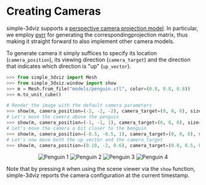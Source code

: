 # Creating Cameras

simple-3dviz supports a [perspective camera projection
model](http://www.cs.columbia.edu/~jebara/htmlpapers/SFM/node6.html). In
particular, we employ 
[pyrr](https://pyrr.readthedocs.io/en/latest/api_matrix.html#module-pyrr.matrix44)
for generating the correspondingprojection matrix, thus making it straight
forward to also implement other camera models.

To generate camera it simply suffices to specify its location
(`camera_position`), its viewing direction (`camera_target`) and the direction
that indicates which direction is "up" (`up_vector`).

```python
>>> from simple_3dviz import Mesh
>>> from simple_3dviz.window import show
>>> m = Mesh.from_file("models/penguin.stl", color=(0.8, 0.8, 0.8))
>>> m.to_unit_cube()

# Render the image with the default camera parameters
>>> show(m, camera_position=(-2, -2, -2), camera_target=(0, 0, 0), size=(256,256))
# Let's move the camera above the penguin
>>> show(m, camera_position=(-1, -1, 1), camera_target=(0, 0, 0), size=(256,256))
# Let's move the camera a bit closer to the benguin
>>> show(m, camera_position=(-0.5, -0.5, 1), camera_target=(0, 0, 0), size=(256,256))
# Let's now move both the up_vector and the camera_target
>>> show(m, camera_position=(0.10, -2, 0.6), camera_target=(0.0, 0.5, 0.0), up_vector=(0.0, 0.22, 0.73), size=(256,256)
```
<div style="text-align: center;">
    <img src="../img/cameras_default.png" alt="Penguin 1" />
    <img src="../img/cameras_1.png" alt="Penguin 2" />
    <img src="../img/cameras_2.png" alt="Penguin 3" />
    <img src="../img/cameras_3.png" alt="Penguin 4" />
</div>

Note that by pressing `R` when using the scene viewer via the `show` function,
simple-3dviz reports the camera configuration at the current timestamp.
